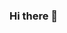 ### Hi there 👋

<!--
**lolo0606/lolo0606** is a ✨ _special_ ✨ repository because its `README.md` (this file) appears on your GitHub profile.

[![Typing SVG](https://readme-typing-svg.herokuapp.com?font=Fira+Code&duration=3000&pause=1000&color=D633F7&center=%E9%94%99%E8%AF%AF%E7%9A%84&vCenter=%E9%94%99%E8%AF%AF%E7%9A%84&multiline=true&width=435&height=120&lines=%E5%B2%81%E6%9C%88%E7%A3%A8%E6%88%91%E5%B0%91%E5%B9%B4%E5%BF%97;%E6%97%B6%E5%85%89%E5%87%89%E6%88%91%E5%96%84%E8%89%AF%E5%BF%83;%E6%80%BB%E6%9C%89%E4%BA%BA%E9%97%B4%E4%B8%80%E4%B8%A4%E9%A3%8E;%E5%A1%AB%E6%88%91%E5%8D%81%E4%B8%87%E5%85%AB%E5%8D%83%E6%A2%A6)](https://git.io/typing-svg)
<a href="https://git.io/typing-svg"><img src="https://readme-typing-svg.herokuapp.com?font=Fira+Code&duration=3000&pause=1000&color=D633F7&center=%E9%94%99%E8%AF%AF%E7%9A%84&vCenter=%E9%94%99%E8%AF%AF%E7%9A%84&multiline=true&width=435&height=120&lines=%E5%B2%81%E6%9C%88%E7%A3%A8%E6%88%91%E5%B0%91%E5%B9%B4%E5%BF%97;%E6%97%B6%E5%85%89%E5%87%89%E6%88%91%E5%96%84%E8%89%AF%E5%BF%83;%E6%80%BB%E6%9C%89%E4%BA%BA%E9%97%B4%E4%B8%80%E4%B8%A4%E9%A3%8E;%E5%A1%AB%E6%88%91%E5%8D%81%E4%B8%87%E5%85%AB%E5%8D%83%E6%A2%A6" alt="Typing SVG" /></a>
